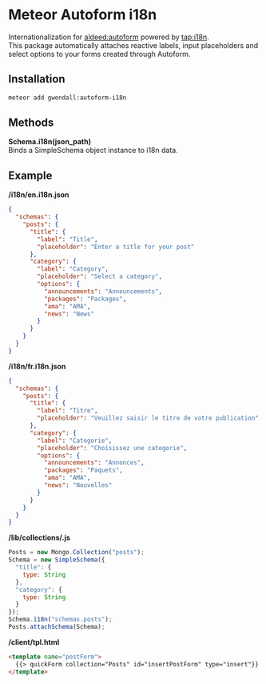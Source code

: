 Meteor Autoform i18n
====================

Internationalization for [aldeed:autoform](http://github.com/aldeed/meteor-autoform) powered by [tap:i18n](https://github.com/TAPevents/tap-i18n).  
This package automatically attaches reactive labels, input placeholders and select options to your forms created through Autoform.

Installation  
------------

``` sh
meteor add gwendall:autoform-i18n
```

Methods
-------

**Schema.i18n(json_path)**  
Binds a SimpleSchema object instance to i18n data.

Example
-------

**/i18n/en.i18n.json**  
``` json
{
  "schemas": {
    "posts": {
      "title": {
        "label": "Title",
        "placeholder": "Enter a title for your post"
      },
      "category": {
        "label": "Category",
        "placeholder": "Select a category",
        "options": {
          "announcements": "Announcements",
          "packages": "Packages",
          "ama": "AMA",
          "news": "News"
        }
      }
    }
  }
}
```  

**/i18n/fr.i18n.json**  
``` json
{
  "schemas": {
    "posts": {
      "title": {
        "label": "Titre",
        "placeholder": "Veuillez saisir le titre de votre publication"
      },
      "category": {
        "label": "Categorie",
        "placeholder": "Choisissez une categorie",
        "options": {
          "announcements": "Annonces",
          "packages": "Paquets",
          "ama": "AMA",
          "news": "Nouvelles"
        }
      }
    }
  }
}

```  

**/lib/collections/.js**  
``` javascript
Posts = new Mongo.Collection("posts");
Schema = new SimpleSchema({
  "title": {
    type: String
  },
  "category": {
    type: String
  }
});
Schema.i18n("schemas.posts");
Posts.attachSchema(Schema);
```

**/client/tpl.html**  
``` html
<template name="postForm">
  {{> quickForm collection="Posts" id="insertPostForm" type="insert"}}
</template>
```
